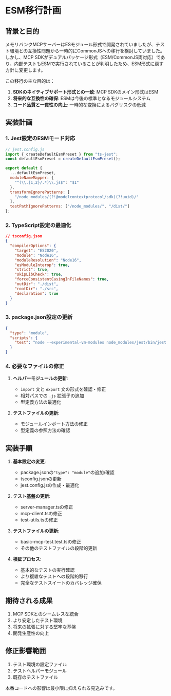# ESM移行計画

## 背景と目的

メモリバンクMCPサーバーはESモジュール形式で開発されていましたが、テスト環境との互換性問題から一時的にCommonJSへの移行を検討していました。しかし、MCP SDKがデュアルパッケージ形式（ESM/CommonJS両対応）であり、内部テストもESMで実行されていることが判明したため、ESM形式に戻す方針に変更します。

この移行の主な目的は：

1. **SDKのネイティブサポート形式との一致**: MCP SDKのメイン形式はESM
2. **将来的な互換性の確保**: ESMは今後の標準となるモジュールシステム
3. **コード品質と一貫性の向上**: 一時的な変換によるバグリスクの低減

## 実装計画

### 1. Jest設定のESMモード対応

```javascript
// jest.config.js
import { createDefaultEsmPreset } from "ts-jest";
const defaultEsmPreset = createDefaultEsmPreset();

export default {
  ...defaultEsmPreset,
  moduleNameMapper: {
    "^(\\.{1,2}/.*)\\.js$": "$1"
  },
  transformIgnorePatterns: [
    "/node_modules/(?!@modelcontextprotocol/sdk)(?!uuid)/"
  ],
  testPathIgnorePatterns: ["/node_modules/", "/dist/"]
};
```

### 2. TypeScript設定の最適化

```json
// tsconfig.json
{
  "compilerOptions": {
    "target": "ES2020",
    "module": "Node16",
    "moduleResolution": "Node16",
    "esModuleInterop": true,
    "strict": true,
    "skipLibCheck": true,
    "forceConsistentCasingInFileNames": true,
    "outDir": "./dist",
    "rootDir": "./src",
    "declaration": true
  }
}
```

### 3. package.json設定の更新

```json
{
  "type": "module",
  "scripts": {
    "test": "node --experimental-vm-modules node_modules/jest/bin/jest.js"
  }
}
```

### 4. 必要なファイルの修正

1. **ヘルパーモジュールの更新**:
   - `import` 文と `export` 文の形式を確認・修正
   - 相対パスでの `.js` 拡張子の追加
   - 型定義方法の最適化

2. **テストファイルの更新**:
   - モジュールインポート方法の修正
   - 型定義の参照方法の確認

## 実装手順

1. **基本設定の変更**:
   - package.jsonの`"type": "module"`の追加/確認
   - tsconfig.jsonの更新
   - jest.config.jsの作成・最適化

2. **テスト基盤の更新**:
   - server-manager.tsの修正
   - mcp-client.tsの修正
   - test-utils.tsの修正

3. **テストファイルの更新**:
   - basic-mcp-test.test.tsの修正
   - その他のテストファイルの段階的更新

4. **検証プロセス**:
   - 基本的なテストの実行確認
   - より複雑なテストへの段階的移行
   - 完全なテストスイートのカバレッジ確保

## 期待される成果

1. MCP SDKとのシームレスな統合
2. より安定したテスト環境
3. 将来の拡張に対する堅牢な基盤
4. 開発生産性の向上

## 修正影響範囲

1. テスト環境の設定ファイル
2. テストヘルパーモジュール
3. 既存のテストファイル

本番コードへの影響は最小限に抑えられる見込みです。

